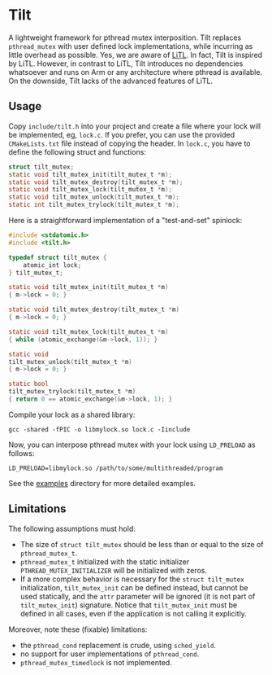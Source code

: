 # Tilt

A lightweight framework for pthread mutex interposition. Tilt replaces `pthread_mutex` with user defined lock implementations, while incurring as little overhead as possible.
Yes, we are aware of [LiTL][].  In fact, Tilt is inspired by LiTL. However, in contrast to LiTL, Tilt introduces no dependencies whatsoever and runs on Arm or any architecture where pthread is available.  On the downside, Tilt lacks of the advanced features of LiTL.

[LiTL]: https://github.com/multicore-locks/litl

## Usage

Copy `include/tilt.h` into your project and create a file where your lock will be implemented, eg, `lock.c`.  If you prefer, you can use the provided `CMakeLists.txt` file instead of copying the header.  In `lock.c`, you have to define the following struct and functions:

```c
struct tilt_mutex;
static void tilt_mutex_init(tilt_mutex_t *m);
static void tilt_mutex_destroy(tilt_mutex_t *m);
static void tilt_mutex_lock(tilt_mutex_t *m);
static void tilt_mutex_unlock(tilt_mutex_t *m);
static int tilt_mutex_trylock(tilt_mutex_t *m);
```

Here is a straightforward implementation of a "test-and-set" spinlock:

```c
#include <stdatomic.h>
#include <tilt.h>

typedef struct tilt_mutex {
    atomic_int lock;
} tilt_mutex_t;

static void tilt_mutex_init(tilt_mutex_t *m)
{ m->lock = 0; }

static void tilt_mutex_destroy(tilt_mutex_t *m)
{ m->lock = 0; }

static void tilt_mutex_lock(tilt_mutex_t *m)
{ while (atomic_exchange(&m->lock, 1)); }

static void
tilt_mutex_unlock(tilt_mutex_t *m)
{ m->lock = 0; }

static bool
tilt_mutex_trylock(tilt_mutex_t *m)
{ return 0 == atomic_exchange(&m->lock, 1); }
```

Compile your lock as a shared library:

```
gcc -shared -fPIC -o libmylock.so lock.c -Iinclude
```

Now, you can interpose pthread mutex with your lock using `LD_PRELOAD` as follows:

```
LD_PRELOAD=libmylock.so /path/to/some/multithreaded/program
```

See the [examples](examples) directory for more detailed examples.

## Limitations

The following assumptions must hold:

- The size of `struct tilt_mutex` should be less than or equal to the size of
  `pthread_mutex_t`.
- `pthread_mutex_t` initialized with the static initializer
  `PTHREAD_MUTEX_INITIALIZER` will be initialized with zeros.
- If a more complex behavior is necessary for the `struct tilt_mutex` initialization,
  `tilt_mutex_init` can be defined instead, but cannot be used statically, and
  the `attr` parameter will be ignored (it is not part of `tilt_mutex_init`)
  signature.  Notice that `tilt_mutex_init` must be defined in all cases, even
  if the application is not calling it explicitly.

Moreover, note these (fixable) limitations:
- the `pthread_cond` replacement is crude, using `sched_yield`.
- no support for user implementations of `pthread_cond`.
- `pthread_mutex_timedlock` is not implemented.
